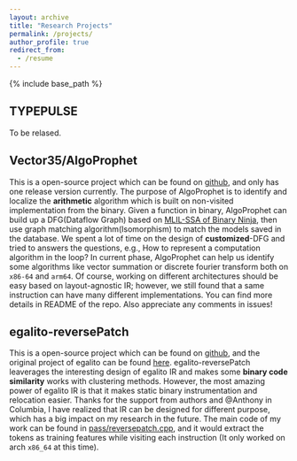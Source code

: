 ```yaml
---
layout: archive
title: "Research Projects"
permalink: /projects/
author_profile: true
redirect_from:
  - /resume
---
```


{% include base_path %}

TYPEPULSE
------
To be relased.

Vector35/AlgoProphet
------
This is a open-source project which can be found on [github](https://github.com/Vector35/AlgoProphet), and only has one release version currently. The purpose of AlgoProphet is to identify and localize the **arithmetic** algorithm which is built on non-visited implementation from the binary. Given a function in binary, AlgoProphet can build up a DFG(Dataflow Graph) based on [MLIL-SSA of Binary Ninja](https://docs.binary.ninja/dev/bnil-mlil.html), then use graph matching algorithm(Isomorphism) to match the models saved in the database. We spent a lot of time on the design of **customized**-DFG and tried to answers the questions, e.g., How to represent a computation algorithm in the loop? In current phase, AlgoProphet can help us identify some algorithms like vector summation or discrete fourier transform both on `x86-64` and `arm64`. Of course, working on different architectures should be easy based on layout-agnostic IR; however, we still found that a same instruction can have many different implementations. You can find more details in README of the repo. Also appreciate any comments in issues!

egalito-reversePatch
------
This is a open-source project which can be found on [github](https://github.com/shinmao/egalito-reversePatch), and the original project of egalito can be found [here](https://github.com/columbia/egalito). egalito-reversePatch leaverages the interesting design of egalito IR and makes some **binary code similarity** works with clustering methods. However, the most amazing power of egalito IR is that it makes static binary instrumentation and relocation easier. Thanks for the support from authors and @Anthony in Columbia, I have realized that IR can be designed for different purpose, which has a big impact on my research in the future. The main code of my work can be found in [pass/reversepatch.cpp](https://github.com/shinmao/egalito-reversePatch/blob/main/src/pass/reversepatch.cpp), and it would extract the tokens as training features while visiting each instruction (It only worked on arch `x86_64` at this time).
